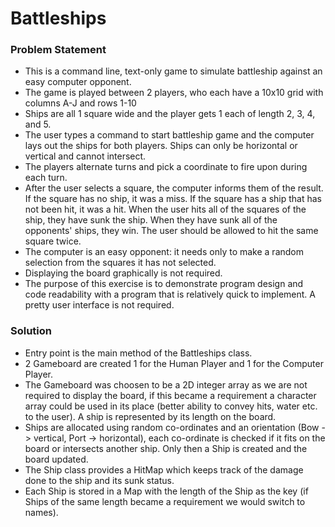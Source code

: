 # Battleships

### Problem Statement
- This is a command line, text-only game to simulate battleship against an easy computer opponent.
- The game is played between 2 players, who each have a 10x10 grid with columns A-J and rows 1-10
- Ships are all 1 square wide and the player gets 1 each of length 2, 3, 4, and 5.
- The user types a command to start battleship game and the computer lays out the ships for both players. Ships can only be horizontal or vertical and cannot intersect.
- The players alternate turns and pick a coordinate to fire upon during each turn.
- After the user selects a square, the computer informs them of the result. If the square has no ship, it was a miss. If the square has a ship that has not been hit, it was a hit. When the user hits all of the squares of the ship, they have sunk the ship. When they have sunk all of the opponents' ships, they win. The user should be allowed to hit the same square twice.
- The computer is an easy opponent: it needs only to make a random selection from the squares it has not selected.
- Displaying the board graphically is not required.
- The purpose of this exercise is to demonstrate program design and code readability with a program that is relatively quick to implement. A pretty user interface is not required.

### Solution
- Entry point is the main method of the Battleships class.
- 2 Gameboard are created 1 for the Human Player and 1 for the Computer Player.
- The Gameboard was choosen to be a 2D integer array as we are not required to display the board, if this became a requirement a character array could be used in its place (better ability to convey hits, water etc. to the user). A ship is represented by its length on the board.
- Ships are allocated using random co-ordinates and an orientation (Bow -> vertical, Port -> horizontal), each co-ordinate is checked if it fits on the board or intersects another ship. Only then a Ship is created and the board updated. 
- The Ship class provides a HitMap which keeps track of the damage done to the ship and its sunk status.
- Each Ship is stored in a Map with the length of the Ship as the key (if Ships of the same length became a requirement we would switch to names).
